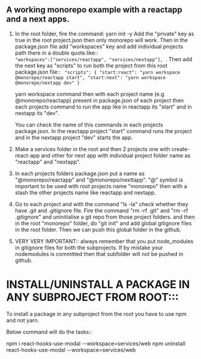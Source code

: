 ## A working monorepo example with a reactapp and a next apps.

1.  In the root folder, fire the command:
      yarn init -y
      Add the "private" key as true in the root project.json then only monorepo will work.
      Then in the package.json file add "workspaces" key and add individual projects path there in a double quote.like::
      <code>
        "workspaces":["services/reactapp", "services/nextapp"],
      </code>.
      Then add the next key as "scripts" to run both the project from this root package.json file::
      <code>
         "scripts": {
            "start:react": "yarn workspace @monorepo/reactapp start",
            "start:next": "yarn workspace @monorepo/nextapp dev"
        }
      </code>

      yarn workspace command then with each project name (e.g @monorepo/reactapp) present in package.json of each project then each projects command to run the app like in reactapp its "start" and in nextapp its "dev".

      You can check the name of this commands in each projects package.json.
      In the reactapp project "start" command runs the project and in the nextapp project "dev" starts the app.


2.  Make a services folder in the root and then 2 projects one with create-react-app and other for next app 
    with individual project folder name as "reactapp" and "nextapp".

3. In each projects folders package.json put a name as "@monorepo/reactapp" and "@monorepo/nexttapp".
    "@" symbol is important to be used with root projects name "monorepo" then with a slash the other projects name like reactapp and nextapp.

4.  Go to each project and with the command "ls -la" check whether they have .git and .gitignore file. 
    Fire the command "rm -rf .git" and "rm -rf .gitignore" and uninitialise a git repo from those project folders. and then in the root "monorepo" folder, do "git init" and add global gitignore files in the root folder.
    Then we can push this global folder in the github.

5. VERY VERY IMPORTANT:: always remember that you put node_modules in gitignore files for both the subprojects. If by mistake your nodemodules is committed then that subfolder will not be pushed in github.


INSTALL/UNINSTALL A PACKAGE IN ANY SUBPROJECT FROM ROOT:::
========================================================
To install a package in any subproject from the root you have to use npm and not yarn.

Below command will do the tasks::

npm i react-hooks-use-modal --workspace=services/web
npm uninstall react-hooks-use-modal --workspace=services/web


